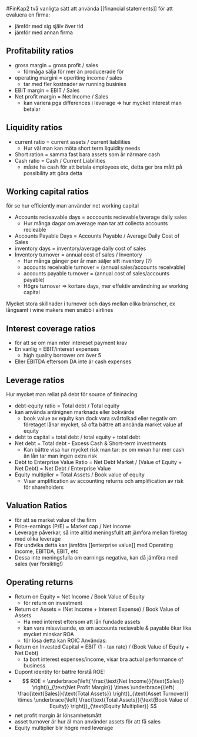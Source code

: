 #FinKap2
två vanligta sätt att använda [[financial statements]] för att evaluera en firma:
- jämför med sig själv över tid
- jämför med annan firma

## Profitability ratios
- gross margin = gross profit / sales
	- förmåga sälja för mer än producerade för
- operating margini = operiting income / sales
	- tar med fler kostnader av running businies
- EBIT margin = EBIT / Sales
- Net profit margin = Net Income / Sales
	- kan variera pga differences i leverage => hur mycket interest man betalar

## Liquidity ratios
- current ratio = current assets / current liabilities
	- Hur väl man kan möta short term liquidity needs
- Short ration = samma fast bara assets som är närmare cash
- Cash ratio = Cash / Current Liabilities
	- måste ha cash för att betala employees etc, detta ger bra mått på possibility att göra detta

## Working capital ratios
för se hur efficiently man använder net working capital
- Accounts recieavable days = acccounts recievable/average daily sales
	- Hur många dagar om average man tar att collecta accounts recieable
- Accounts Payable Days = Accounts Payable / Average Daily Cost of Sales
- inventory days = inventory/average daily cost of sales
- Inventory turnover = annual cost of sales / Inventory
	- Hur många gånger per år man säljer sitt inventory (?)
	- accounts receivable turnover = (annual sales/accounts receivable)
	- accounts payable turnover = (annual cost of sales/accounts payable)
	- Högre turnover => kortare days, mer effektiv användning av working capital

Mycket stora skillnader i turnover och days mellan olika branscher, ex långsamt i wine makers men snabb i airlines

## Interest coverage ratios
- för att se om man mter intereset payment krav
- En vanlig = EBIT/interest expenses
	- high quality borrower om över 5
- Eller EBITDA eftersom DA inte är cash expenses

## Leverage ratios
Hur mycket man reliat på debt för source of fininacing
- debt-equity ratio = Total debt / Total equity
- kan använda antinignen marknads eller bokvärde
	- book value av equity kan dock vara svårtolkad eller negativ om företaget lånar mycket, så ofta bättre att ancända market value af equity
- debt to capital = total debt / total equity + total debt
- Net debt  = Total debt - Excess Cash & Short-term investments
	- Kan bättre visa hur mycket risk man tar: ex om mnan har mer cash än lån tar man ingen extra risk
- Debt to Enterprise Value Ratio = Net Debt Market / (Value of Equity + Net Debt) = Net Debt / Enterprise Value
- Equity multiplier = Total Assets / Book value of equity
	- Visar amplification av accounting returns och amplification av risk för shareholders

## Valuation Ratios
- för att se market value of the firm
- Price-earnings (P/E) = Market cap / Net income
- Leverage påverkar, så inte alltid meningsfullt att jämföra mellan företag med olika leverage
- För undvika detta kan jämföra [[enterprise value]] med Operating income, EBITDA, EBIT, etc
- Dessa inte meningsfulla om earnings negativa, kan då jämföra med sales (var försiktig!)

## Operating returns
- Return on Equity = Net Income / Book Value of Equity
	- för return on investment
- Return on Assets = (Net Income + Interest Expense) / Book Value of Assets
	- Ha med interest eftersom att lån fundade assets
	- kan vara missvisande, ex om accounts reciavable & payable ökar lika mycket minskar ROA
	- för lösa detta kan ROIC Användas:
- Return on Invested Capital = EBIT (1 - tax rate) / (Book Value of Equity + Net Debt)
	- ta bort interest expenses/income, visar bra actual performance of business
- Dupont identity för bättre förstå ROE:
- $$
ROE =
\underbrace{\left( \frac{\text{Net Income}}{\text{Sales}} \right)}_{\text{Net Profit Margin}}
\times
\underbrace{\left( \frac{\text{Sales}}{\text{Total Assets}} \right)}_{\text{Asset Turnover}}
\times
\underbrace{\left( \frac{\text{Total Assets}}{\text{Book Value of Equity}} \right)}_{\text{Equity Multiplier}}
$$
- net profit margin är lönsamhetsmått
- asset turnover är hur äl man använder assets för att få sales
- Equity multiplier blir högre med leverage

